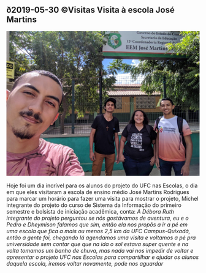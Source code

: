 ## ð2019-05-30 ©Visitas Visita à escola José Martins

![](__capa.jpg)

Hoje foi um dia incrível para os alunos do projeto do UFC nas Escolas, o dia em que eles visitaram a escola de ensino médio José Martins Rodrigues para marcar um horário para fazer uma visita para mostrar o projeto, Michel integrante do projeto do curso de Sistema da Informação do primeiro semestre e bolsista de iniciação acadêmica, conta: *A Débora Ruth integrante do projeto perguntou se nós gostávamos de aventura, eu e o Pedro e Dheymison falamos que sim, então ela nos propôs a ir a pé em uma escola que fica a mais ou menos 2,5 km da UFC Campus-Quixadá, então a gente foi, chegando lá agendamos uma visita e voltamos a pé pra universidade sem contar que que na ida o sol estava super quente e na volta tomamos um banho de chuva, mas nada vai nos impedir de voltar e apresentar o projeto UFC nas Escolas para compartilhar e ajudar os alunos daquela escola, iremos voltar novamente, pode nos aguardar*
 
